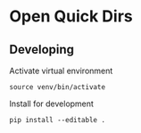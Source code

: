 # Open Quick Dirs


## Developing
Activate virtual environment
```shell
source venv/bin/activate
```

Install for development
```shell
pip install --editable .
```


